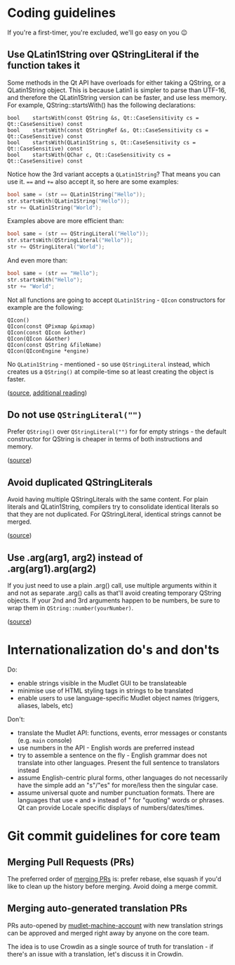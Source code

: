 # Coding guidelines

If you're a first-timer, you're excluded, we'll go easy on you :wink:

## Use QLatin1String over QStringLiteral if the function takes it

Some methods in the Qt API have overloads for either taking a QString, or a QLatin1String object.
This is because Latin1 is simpler to parse than UTF-16, and therefore the QLatin1String version can
be faster, and use less memory. For example, QString::startsWith() has the following declarations:

```
bool	startsWith(const QString &s, Qt::CaseSensitivity cs = Qt::CaseSensitive) const
bool	startsWith(const QStringRef &s, Qt::CaseSensitivity cs = Qt::CaseSensitive) const
bool	startsWith(QLatin1String s, Qt::CaseSensitivity cs = Qt::CaseSensitive) const
bool	startsWith(QChar c, Qt::CaseSensitivity cs = Qt::CaseSensitive) const
```

Notice how the 3rd variant accepts a `QLatin1String`? That means you can use it. `==` and `+=` also
accept it, so here are some examples:

```cpp
bool same = (str == QLatin1String("Hello"));
str.startsWith(QLatin1String("Hello"));
str += QLatin1String("World");
```

Examples above are more efficient than:

```cpp
bool same = (str == QStringLiteral("Hello"));
str.startsWith(QStringLiteral("Hello"));
str += QStringLiteral("World");
```

And even more than:

```cpp
bool same = (str == "Hello");
str.startsWith("Hello");
str += "World";
```

Not all functions are going to accept `QLatin1String` - `QIcon` constructors for example are the following:

```
QIcon()
QIcon(const QPixmap &pixmap)
QIcon(const QIcon &other)
QIcon(QIcon &&other)
QIcon(const QString &fileName)
QIcon(QIconEngine *engine)
```

No `QLatin1String` - mentioned - so use `QStringLiteral` instead, which creates us a `QString()` at compile-time so at least creating the object is faster.

([source](http://blog.qt.io/blog/2014/06/13/qt-weekly-13-qstringliteral/),
 [additional reading](https://woboq.com/blog/qstringliteral.html))

## Do not use ``QStringLiteral("")``

Prefer ``QString()`` over ``QStringLiteral("")`` for  for empty strings - the default constructor 
for QString is cheaper in terms of both instructions and memory.

([source](http://blog.qt.io/blog/2014/06/13/qt-weekly-13-qstringliteral/))

## Avoid duplicated QStringLiterals

Avoid having multiple QStringLiterals with the same content. For plain literals and QLatin1String, compilers
try to consolidate identical literals so that they are not duplicated. For QStringLiteral, identical strings
cannot be merged.

([source](http://blog.qt.io/blog/2014/06/13/qt-weekly-13-qstringliteral/))

## Use .arg(arg1, arg2) instead of .arg(arg1).arg(arg2)

If you just need to use a plain .arg() call, use multiple arguments within it and not as separate .arg() calls as that'll avoid creating temporary QString objects. If your 2nd and 3rd arguments happen to be numbers, be sure to wrap them in  `QString::number(yourNumber)`.

([source](https://meetingcpp.com/tl_files/mcpp/2015/talks/Marc-Mutz-MC++15-Effective-Qt.pdf))

# Internationalization do's and don'ts

Do:
* enable strings visible in the Mudlet GUI to be translateable
* minimise use of HTML styling tags in strings to be translated
* enable users to use language-specific Mudlet object names (triggers, aliases, labels, etc)

Don't:
* translate the Mudlet API: functions, events, error messages or constants (e.g. `main` console)
* use numbers in the API - English words are preferred instead
* try to assemble a sentence on the fly - English grammar does not translate into other languages. Present the full sentence to translators instead
* assume English-centric plural forms, other languages do not necessarily have the simple add an "s"/"es" for more/less then the singular case.
* assume universal quote and number punctuation formats. There are languages that use « and » instead of " for "quoting" words or phrases. Qt can provide Locale specific displays of numbers/dates/times.

# Git commit guidelines for core team

## Merging Pull Requests (PRs)

The preferred order of [merging PRs](https://help.github.com/articles/about-pull-request-merges/) is: prefer rebase, else squash if you'd like to clean up the history before merging. Avoid doing a merge commit.

## Merging auto-generated translation PRs

PRs auto-opened by [mudlet-machine-account](https://github.com/mudlet-machine-account) with new translation strings can be approved and merged right away by anyone on the core team.

The idea is to use Crowdin as a single source of truth for translation - if there's an issue with a translation, let's discuss it in Crowdin.
